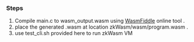 ### Steps 

1. Compile main.c to wasm_output.wasm using [WasmFiddle](https://wasdk.github.io/WasmFiddle/) online tool . 
2. place the generated .wasm at location zkWasm/wasm/program.wasm .
3. use test_cli.sh provided here to run zkWasm VM

